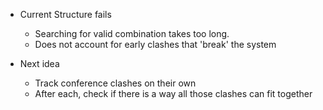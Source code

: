 * Current Structure fails
  * Searching for valid combination takes too long.
  * Does not account for early clashes that 'break' the system

* Next idea
  * Track conference clashes on their own
  * After each, check if there is a way all those clashes can fit together
